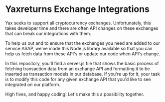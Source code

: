 # Yaxreturns Exchange Integrations

Yax seeks to support all cryptocurrency exchanges. Unfortunately, this takes developer time and there are often API changes on these exchanges that can break our integrations with them. 

To help us out and to ensure that the exchanges you need are added to our service ASAP, we've made this Node.js library available so that you can help us fetch data from these API's or update our code when API's change.

In this repository, you'll find a server.js file that shows the basic process of fetching transaction data from an exchange API and formatting it to be inserted as transaction models in our database. If you're up for it, your task is to modify this code for any given exchange API that you'd like to see integrated on our platform.

High fives, and happy coding! Let's make this a possibility together.
